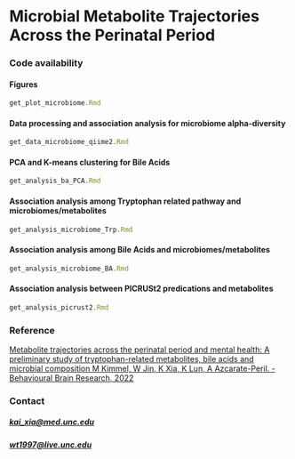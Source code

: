 # Microbial Metabolite Trajectories Across the Perinatal Period


### Code availability




#### Figures
``` js
get_plot_microbiome.Rmd
```

#### Data processing and association analysis for microbiome alpha-diversity
``` js
get_data_microbiome_qiime2.Rmd
```

#### PCA and K-means clustering for Bile Acids
``` js
get_analysis_ba_PCA.Rmd
```

#### Association analysis among Tryptophan related pathway and microbiomes/metabolites
``` js
get_analysis_microbiome_Trp.Rmd
```

#### Association analysis among Bile Acids and microbiomes/metabolites
``` js
get_analysis_microbiome_BA.Rmd
```

#### Association analysis between PICRUSt2 predications and metabolites
``` js
get_analysis_picrust2.Rmd
```


### Reference
[Metabolite trajectories across the perinatal period and mental health: A preliminary study of tryptophan-related metabolites, bile acids and microbial composition
M Kimmel, W Jin, K Xia, K Lun, A Azcarate-Peril. - Behavioural Brain Research, 2022](https://www.sciencedirect.com/science/article/abs/pii/S0166432821005234)


### Contact

##### kai_xia@med.unc.edu
##### wt1997@live.unc.edu
